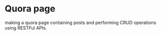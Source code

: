 # Quora page 
making a quora page containing posts and performing CRUD operations using RESTFul APIs.
